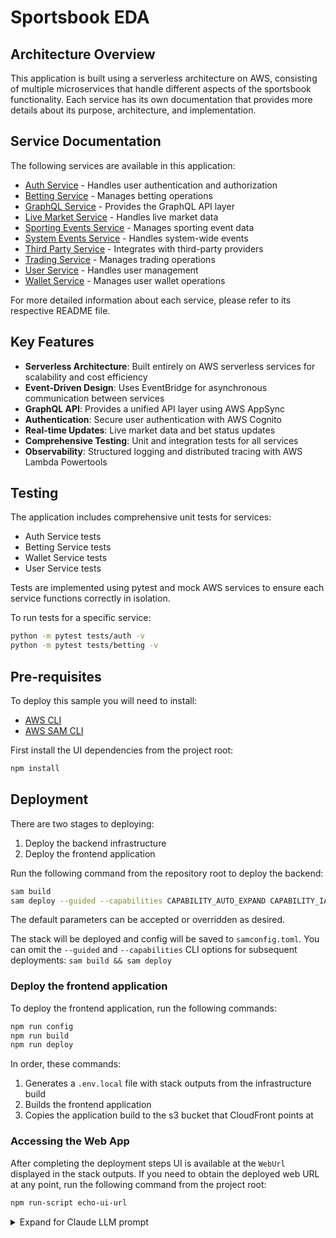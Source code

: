 # Sportsbook EDA

## Architecture Overview

This application is built using a serverless architecture on AWS, consisting of multiple microservices that handle different aspects of the sportsbook functionality. Each service has its own documentation that provides more details about its purpose, architecture, and implementation.

## Service Documentation

The following services are available in this application:

- [Auth Service](/infrastructure/lambda/auth/README.md) - Handles user authentication and authorization
- [Betting Service](/infrastructure/lambda/betting/README.md) - Manages betting operations
- [GraphQL Service](/infrastructure/lambda/gql/README.md) - Provides the GraphQL API layer
- [Live Market Service](/infrastructure/lambda/livemarket/README.md) - Handles live market data
- [Sporting Events Service](/infrastructure/lambda/sportingevents/README.md) - Manages sporting event data
- [System Events Service](/infrastructure/lambda/systemevents/README.md) - Handles system-wide events
- [Third Party Service](/infrastructure/lambda/thirdparty/README.md) - Integrates with third-party providers
- [Trading Service](/infrastructure/lambda/trading/README.md) - Manages trading operations
- [User Service](/infrastructure/lambda/user/README.md) - Handles user management
- [Wallet Service](/infrastructure/lambda/wallet/README.md) - Manages user wallet operations

For more detailed information about each service, please refer to its respective README file.

## Key Features

- **Serverless Architecture**: Built entirely on AWS serverless services for scalability and cost efficiency
- **Event-Driven Design**: Uses EventBridge for asynchronous communication between services
- **GraphQL API**: Provides a unified API layer using AWS AppSync
- **Authentication**: Secure user authentication with AWS Cognito
- **Real-time Updates**: Live market data and bet status updates
- **Comprehensive Testing**: Unit and integration tests for all services
- **Observability**: Structured logging and distributed tracing with AWS Lambda Powertools

## Testing

The application includes comprehensive unit tests for services:
- Auth Service tests
- Betting Service tests
- Wallet Service tests
- User Service tests

Tests are implemented using pytest and mock AWS services to ensure each service functions correctly in isolation.

To run tests for a specific service:

```bash
python -m pytest tests/auth -v
python -m pytest tests/betting -v
```

## Pre-requisites
To deploy this sample you will need to install:
- [AWS CLI](https://docs.aws.amazon.com/cli/latest/userguide/getting-started-install.html)
- [AWS SAM CLI](https://docs.aws.amazon.com/serverless-application-model/latest/developerguide/install-sam-cli.html)

First install the UI dependencies from the project root:

```bash
npm install
```

## Deployment

There are two stages to deploying:
1. Deploy the backend infrastructure
2. Deploy the frontend application

Run the following command from the repository root to deploy the backend:

```bash
sam build
sam deploy --guided --capabilities CAPABILITY_AUTO_EXPAND CAPABILITY_IAM
```

The default parameters can be accepted or overridden as desired.

The stack will be deployed and config will be saved to `samconfig.toml`.
You can omit the `--guided` and `--capabilities` CLI options for subsequent deployments: `sam build && sam deploy`

### Deploy the frontend application

To deploy the frontend application, run the following commands:

```bash
npm run config
npm run build
npm run deploy
```

In order, these commands:

1. Generates a `.env.local` file with stack outputs from the infrastructure build
2. Builds the frontend application
3. Copies the application build to the s3 bucket that CloudFront points at

### Accessing the Web App

After completing the deployment steps UI is available at the `WebUrl` displayed in the stack outputs.
If you need to obtain the deployed web URL at any point, run the following command
from the project root:

```bash
npm run-script echo-ui-url
```


<details>
  <summary>Expand for Claude LLM prompt</summary>
  
  **Wallet Component Documentation**

**Overview**
The Wallet component is a part of a betting application built on AWS. It allows users to deposit and withdraw funds from their wallets, which are used for placing bets on events. The component is built using React.js for the frontend, AWS AppSync for the GraphQL API, and AWS Lambda functions for the backend logic.

**Architecture**
The Wallet component follows a serverless architecture on AWS. The frontend is built with React.js and uses Apollo Client to interact with the GraphQL API provided by AWS AppSync. The backend consists of AWS Lambda functions that handle various operations such as creating wallets, depositing funds, withdrawing funds, and deducting funds.

The AWS AppSync API connects to the Lambda functions and provides a GraphQL interface for the frontend to interact with. The Lambda functions emit messages to Amazon EventBridge, which triggers other Lambda functions to handle specific events, such as creating a wallet when a new user signs up.

The application is deployed using AWS SAM (Serverless Application Model) and includes CloudFormation templates for all components.

**Key Components**

1. **Frontend**
   - `Wallet.jsx`: The main React component that renders the wallet UI and handles user interactions.
   - `useWallet.jsx`: A custom React hook that fetches wallet data from the backend using GraphQL queries.
   - `useWithdrawFunds.jsx`: A custom React hook that handles withdrawing funds from the wallet.
   - `useDepositFunds.jsx`: A custom React hook that handles depositing funds into the wallet.

2. **Backend**
   - `wallet-service.yaml`: The AWS SAM template that defines the AWS resources for the Wallet component, including Lambda functions, DynamoDB table, and AppSync resolvers.
   - `wallet/receiver/app.py`: A Lambda function that listens to events from Amazon EventBridge and creates wallets for new users.
   - `wallet/resolvers/app.py`: A Lambda function that handles GraphQL resolvers for wallet operations, such as getting wallet data, withdrawing funds, and depositing funds.

3. **GraphQL**
   - `schema.graphql`: The GraphQL schema that defines the types, queries, and mutations for the Wallet component and other components in the application.
   - `queries.js`: A file containing GraphQL query definitions for fetching data, such as wallet information and events.
   - `mutations.js`: A file containing GraphQL mutation definitions for modifying data, such as creating wallets, withdrawing funds, and depositing funds.

**Key Features**

- **User Authentication**: The application integrates with AWS Cognito User Pools for user authentication and authorization.
- **Wallet Management**: Users can create, deposit funds into, and withdraw funds from their wallets.
- **Event-Driven Architecture**: The application uses Amazon EventBridge to trigger various events and handle them asynchronously.
- **Distributed Tracing**: AWS X-Ray is used for distributed tracing, allowing for monitoring and troubleshooting of the application.
- **Error Handling**: Errors are handled gracefully, with appropriate error messages displayed to the user.
- **Serverless**: The application is built using serverless technologies, enabling scalability and cost-efficiency.

**Data Storage**
The wallet data is stored in an AWS DynamoDB table named `WalletDataStore`. Each user has a unique `userId` as the partition key, and their wallet balance is stored as a `balance` attribute.

**Request Handling**

1. **Frontend Requests**
   - The frontend uses Apollo Client to send GraphQL queries and mutations to the AWS AppSync API.
   - The `useWallet` hook in `useWallet.jsx` fetches the wallet data by executing the `getWallet` query.
   - The `useWithdrawFunds` and `useDepositFunds` hooks handle withdrawing and depositing funds by executing the `withdrawFunds` and `depositFunds` mutations, respectively.

2. **Backend Request Processing**
   - The AWS AppSync API maps incoming GraphQL operations to corresponding Lambda function resolvers defined in `wallet-service.yaml`.
   - The `wallet/resolvers/app.py` file contains the Lambda function handlers for the resolvers.
   - The `get_wallet`, `withdraw_funds`, and `deposit_funds` functions in `wallet/resolvers/app.py` handle the respective operations by interacting with the DynamoDB table.
   - The `create_wallet` function in `wallet/resolvers/app.py` creates a new wallet entry in the DynamoDB table when a new user signs up.
   - The `wallet/receiver/app.py` file contains a Lambda function that listens to events from Amazon EventBridge and triggers the creation of a new wallet when a `UserSignedUp` event is received.

**Key Methods**

1. **Frontend**
   - `useWallet`: A React hook that fetches the wallet data from the backend using the `getWallet` GraphQL query.
   - `useWithdrawFunds`: A React hook that executes the `withdrawFunds` GraphQL mutation to withdraw funds from the user's wallet.
   - `useDepositFunds`: A React hook that executes the `depositFunds` GraphQL mutation to deposit funds into the user's wallet.

2. **Backend**
   - `get_wallet`: A Lambda function resolver that retrieves the user's wallet data from the DynamoDB table.
   - `withdraw_funds`: A Lambda function resolver that deducts the specified amount from the user's wallet balance in the DynamoDB table.
   - `deposit_funds`: A Lambda function resolver that adds the specified amount to the user's wallet balance in the DynamoDB table.
   - `create_wallet`: A Lambda function resolver that creates a new wallet entry in the DynamoDB table for a new user.
   - `handle_auth_event`: A Lambda function handler in `wallet/receiver/app.py` that listens for `UserSignedUp` events and triggers the creation of a new wallet.

**Development and Deployment**
The Wallet component is developed and deployed using AWS SAM (Serverless Application Model). The deployment process involves packaging the Lambda functions, creating or updating the necessary AWS resources (e.g., DynamoDB table, Lambda functions, AppSync API), and deploying the frontend application.

**Testing and Monitoring**
Unit tests and integration tests should be implemented for the frontend and backend components to ensure the correctness of the application. AWS CloudWatch is used for monitoring and logging the application's performance and errors.

**Security Considerations**
The application follows best practices for security, including:

- User authentication and authorization using AWS Cognito User Pools
- API access control through AWS AppSync and AWS IAM roles
- Data encryption at rest (DynamoDB) and in transit (HTTPS)
- Secure deployment process using AWS SAM and CloudFormation

**Dependencies and External Services**
The Wallet component depends on the following AWS services:

- AWS Lambda
- AWS AppSync
- AWS DynamoDB
- AWS EventBridge
- AWS X-Ray
- AWS Cognito User Pools
- AWS CloudWatch

Additionally, the frontend depends on the following external libraries:

- React.js
- Apollo Client
- Material-UI
</details>
